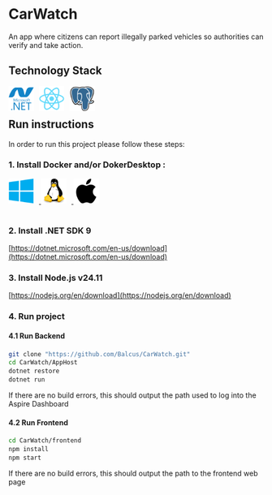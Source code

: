 # CarWatch

An app where citizens can report illegally parked vehicles so authorities can verify and take action. 

## Technology Stack

<img align="left" alt="Dotnet" width="50px" style="padding-right:10px;" src="https://github.com/devicons/devicon/blob/v2.17.0/icons/dot-net/dot-net-plain-wordmark.svg"/>
<img align="left" alt="Dotnet" width="50px" style="padding-right:10px;" src="https://github.com/devicons/devicon/blob/v2.17.0/icons/react/react-original.svg"/>
<img align="left" alt="Dotnet" width="50px" style="padding-right:10px;" src="https://github.com/devicons/devicon/blob/v2.17.0/icons/postgresql/postgresql-original.svg"/>

<br>
<br>

## Run instructions

In order to run this project please follow these steps:

### 1. Install Docker and/or DokerDesktop :

<a href="https://docs.docker.com/desktop/setup/install/windows-install/">
  <img alt="Windows" width="50px" style="padding-right:10px;" src="https://github.com/devicons/devicon/blob/v2.17.0/icons/windows8/windows8-original.svg"/>
</a>
<a href="https://docs.docker.com/desktop/setup/install/linux/">
  <img alt="Linux" width="50px" style="padding-right:10px;" src="https://github.com/devicons/devicon/blob/v2.17.0/icons/linux/linux-original.svg"/>
</a>
<a href="https://docs.docker.com/desktop/setup/install/mac-install/">
  <img alt="MacOS" width="50px" style="padding-right:10px;" src="https://github.com/devicons/devicon/blob/v2.17.0/icons/apple/apple-original.svg"/>
</a>

<br>
<br>

### 2. Install .NET SDK 9

[https://dotnet.microsoft.com/en-us/download](https://dotnet.microsoft.com/en-us/download)

### 3. Install Node.js v24.11

[https://nodejs.org/en/download](https://nodejs.org/en/download)

### 4. Run project

#### 4.1 Run Backend

```bash
git clone "https://github.com/Balcus/CarWatch.git"
cd CarWatch/AppHost
dotnet restore
dotnet run
```

If there are no build errors, this should output the path used to log into the Aspire Dashboard

#### 4.2 Run Frontend

```bash
cd CarWatch/frontend
npm install
npm start
```

If there are no build errors, this should output the path to the frontend web page 